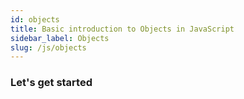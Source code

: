 ```yaml
---
id: objects
title: Basic introduction to Objects in JavaScript
sidebar_label: Objects
slug: /js/objects
---
```


### Let's get started